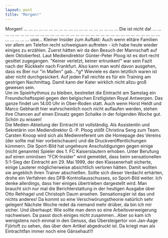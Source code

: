 ```yaml
---
layout: post
title: "Morgen!"
---
```


Morgen! ... ... ... ... ... ... ... ... ... ... ... ... ... ... ... ... ... ... ... Die ist nicht da! ... ... ... ... ... ... ... ... ... ... ... ... ... ... ... ... ... ... ... ... ... ... ... ... ... ... ... ... ... ... ... ... ... ... ... ... ... ... usw... Kleiner Insider zum Auftakt: Auch wenn elitäre Familien vor allem am Telefon recht schweigsam auftreten - ich habe heute wieder einiges zu erzählen. Zuerst hätten wir da den Besuch der Mannschaft auf dem Oktoberfest. Laut Mediendirektor Günter-Peter Ploog ist es dort recht gesittet zugegangen. "Keiner verletzt, keiner ertrunken!" war sein Fazit nach der Rückkehr nach Frankfurt. Also kann man wohl davon ausgehen, dass es Bier nur "in Maßen" gab...\*g\* Wieviele es dann letztlich waren ist aber nicht durchgesickert. Auf jeden Fall reichte es für ein Training am gestrigen Nachmittag. Damit kann der Kater wirklich nicht allzu groß gewesen sein.  
Um im Spielrhythmus zu bleiben, bestreitet die Eintracht am Samstag ein Freundschaftsspiel gegen den belgischen Erstligisten Royal Antwerpen. Das ganze findet um 14.00 Uhr in Ober-Roden statt. Auch wenn Horst Heldt und Marco Gebhardt hier wahrscheinlich noch nicht auflaufen werden, stehen ihre Chancen auf einen Einsatz gegen Schalke in der folgenden Woche gut. Schön zu wissen!  
Die Medien-Abteilung der Eintracht ist vollständig. Als Assistentin und Sekretärin von Mediendirektor G.-P. Ploog stößt Christina Seng zum Team. Carsten Knoop wird sich als Medienreferent um die Homepage des Vereins (der sollte mal hier vorbeischauen) und die Druckveröffentlichungen kümmern. Die Sport-Bild hat ungeheure Anschuldigungen gegen einige (nicht genannte) Spieler des 1. FC Kaiserslautern erhoben. Unter Berufung auf einen ominösen "FCK-Insider" wird gemeldet, dass beim sensationellen 5:1-Sieg der Eintracht am 29. Mai 1999, der den Klassenerhalt sicherte, einige Lauterer möglicherweise absichtlich verloren hätten. Damit wollten sie angeblich ihren Trainer abschießen. Sollte sich dieser Verdacht erhärten, drohe ein Verfahren des DFB-Kontrollausschusses, so Sport-Bild weiter. Ich denke allerdings, dass hier einiges übertrieben dargestellt wird. Man braucht sich nur mal die Berichterstattung in der heutigen Ausgabe über Otto Rehhagel und Christoph Daum ansehen. Sensationsgier ist das und nichts anderes! Da kommt so eine Verschwörungstheorie natürlich sehr gelegen! Nächste Woche redet da niemand mehr drüber, da bin ich mir sicher. Und überhaupt: Wie sollte man denn so eine Arbeitsverweigerung nachweisen. Da passt doch einiges nicht zusammen...Aber so kam ich wenigstens noch einmal in den Genuss, das Übersteigertor von Jan-Aage Fjörtoft zu sehen, das über dem Artikel abgedruckt ist. Da kriegt man als Eintrachtfan immer noch eine Gänsehaut!!!

